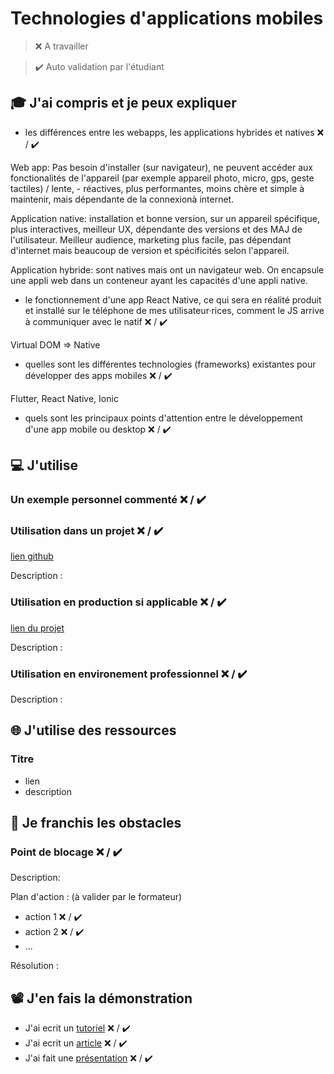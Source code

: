 # Technologies d'applications mobiles

> ❌ A travailler

> ✔️ Auto validation par l'étudiant

## 🎓 J'ai compris et je peux expliquer

- les différences entre les webapps, les applications hybrides et natives ❌ / ✔️

Web app: Pas besoin d'installer (sur navigateur), ne peuvent accéder aux fonctionalités de l'appareil (par exemple appareil photo, micro, gps, geste tactiles) / lente, - réactives, plus performantes, moins chère et simple à maintenir, mais dépendante de la connexionà internet.

Application native: installation et bonne version, sur un appareil spécifique, plus interactives, meilleur UX, dépendante des versions et des MAJ de l'utilisateur. Meilleur audience, marketing plus facile, pas dépendant d'internet mais beaucoup de version et spécificités selon l'appareil. 


Application hybride: sont natives mais ont un navigateur web. On encapsule une appli web dans un conteneur ayant les capacités d'une appli native. 

- le fonctionnement d'une app React Native, ce qui sera en réalité produit et installé sur le téléphone de mes utilisateur·rices, comment le JS arrive à communiquer avec le natif ❌ / ✔️

Virtual DOM => Native

- quelles sont les différentes technologies (frameworks) existantes pour développer des apps mobiles ❌ / ✔️

Flutter, React Native, Ionic


- quels sont les principaux points d'attention entre le développement d'une app mobile ou desktop ❌ / ✔️

## 💻 J'utilise

### Un exemple personnel commenté ❌ / ✔️

### Utilisation dans un projet ❌ / ✔️

[lien github](...)

Description :

### Utilisation en production si applicable ❌ / ✔️

[lien du projet](...)

Description :

### Utilisation en environement professionnel ❌ / ✔️

Description :

## 🌐 J'utilise des ressources

### Titre

- lien
- description

## 🚧 Je franchis les obstacles

### Point de blocage ❌ / ✔️

Description:

Plan d'action : (à valider par le formateur)

- action 1 ❌ / ✔️
- action 2 ❌ / ✔️
- ...

Résolution :

## 📽️ J'en fais la démonstration

- J'ai ecrit un [tutoriel](...) ❌ / ✔️
- J'ai ecrit un [article](...) ❌ / ✔️
- J'ai fait une [présentation](...) ❌ / ✔️
